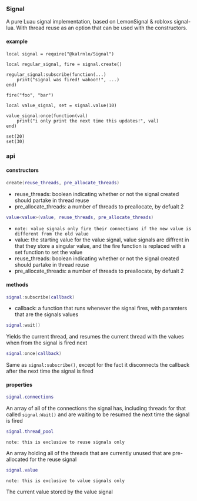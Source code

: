 ### Signal

A pure Luau signal implementation, based on LemonSignal & robloxs signal-lua. With thread reuse as an option that can be used with the constructors.

#### example
```luau
local signal = require("@kalrnlo/Signal")

local regular_signal, fire = signal.create()

regular_signal:subscribe(function(...)
    print("signal was fired! wahoo!!", ...)
end)

fire("foo", "bar")

local value_signal, set = signal.value(10)

value_signal:once(function(val)
    print("i only print the next time this updates!", val)
end)

set(20)
set(30)
```

### api
#### constructors

```lua
create(reuse_threads, pre_allocate_threads)
```
- reuse_threads: boolean indicating whether or not the signal created should partake in thread reuse
- pre_allocate_threads: a number of threads to preallocate, by defualt 2

```lua
value<value>(value, reuse_threads, pre_allocate_threads)
```
- ```note: value signals only fire their connections if the new value is different from the old value```
- value: the starting value for the value signal, value signals are diffrent in that they store a singular value, and the fire function is replaced with a set function to set the value
- reuse_threads: boolean indicating whether or not the signal created should partake in thread reuse
- pre_allocate_threads: a number of threads to preallocate, by defualt 2

#### methods

```lua
signal:subscribe(callback)
```
- callback: a function that runs whenever the signal fires, with paramters that are the signals values

```lua
signal:wait()
```
Yields the current thread, and resumes the current thread with the values when from the signal is fired next

```lua
signal:once(callback)
```
Same as ```signal:subscribe()```, except for the fact it disconnects the callback after the next time the signal is fired

#### properties
```lua
signal.connections
```
An array of all of the connections the signal has, including threads for that called ```signal:Wait()``` and are waiting to be resumed the next time the signal is fired

```lua
signal.thread_pool
```
```note: this is exclusive to reuse signals only```

An array holding all of the threads that are currently unused that are pre-allocated for the reuse signal

```lua
signal.value
```
```note: this is exclusive to value signals only```

The current value stored by the value signal
